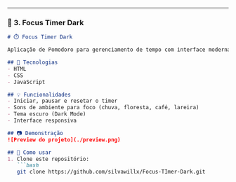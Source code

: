 
---

### 📌 3. **Focus Timer Dark**
```markdown
# ⏱️ Focus Timer Dark

Aplicação de Pomodoro para gerenciamento de tempo com interface moderna em tema escuro.

## 🚀 Tecnologias
- HTML
- CSS
- JavaScript

## 💡 Funcionalidades
- Iniciar, pausar e resetar o timer
- Sons de ambiente para foco (chuva, floresta, café, lareira)
- Tema escuro (Dark Mode)
- Interface responsiva

## 📷 Demonstração
![Preview do projeto](./preview.png)

## 📂 Como usar
1. Clone este repositório:
   ```bash
   git clone https://github.com/silvawillx/Focus-TImer-Dark.git
